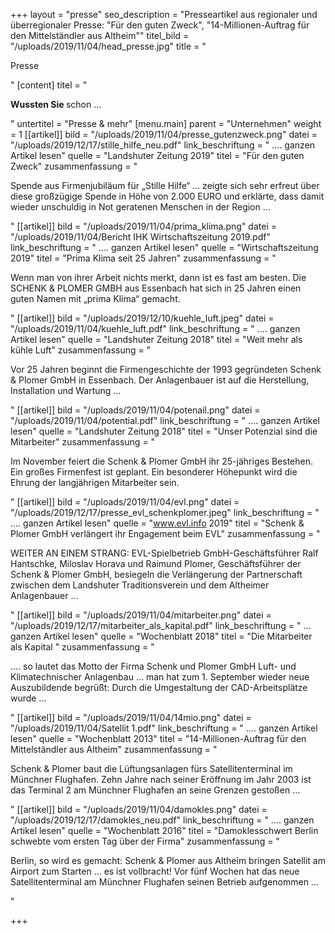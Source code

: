 +++
layout = "presse"
seo_description = "Presseartikel aus regionaler und überregionaler Presse: \"Für den guten Zweck\", \"14-Millionen-Auftrag für den Mittelständler aus Altheim\""
titel_bild = "/uploads/2019/11/04/head_presse.jpg"
title = "<p>Presse</p>"
[content]
titel = "<p><strong>Wussten Sie </strong>schon ...</p>"
untertitel = "Presse & mehr"
[menu.main]
parent = "Unternehmen"
weight = 1
[[artikel]]
bild = "/uploads/2019/11/04/presse_gutenzweck.png"
datei = "/uploads/2019/12/17/stille_hilfe_neu.pdf"
link_beschriftung = " .... ganzen Artikel lesen"
quelle = "Landshuter Zeitung 2019"
titel = "Für den guten Zweck"
zusammenfassung = "<p>Spende aus Firmenjubiläum für „Stille Hilfe“ ... zeigte sich sehr erfreut über diese großzügige Spende in Höhe von 2.000 EURO und erklärte, dass damit wieder unschuldig in Not geratenen Menschen in der Region ...</p>"
[[artikel]]
bild = "/uploads/2019/11/04/prima_klima.png"
datei = "/uploads/2019/11/04/Bericht IHK Wirtschaftszeitung 2019.pdf"
link_beschriftung = " .... ganzen Artikel lesen"
quelle = "Wirtschaftszeitung 2019"
titel = "Prima Klima seit 25 Jahren"
zusammenfassung = "<p>Wenn man von ihrer Arbeit nichts merkt, dann ist es fast am besten. Die SCHENK &amp; PLOMER GMBH aus Essenbach hat sich in 25 Jahren einen guten Namen mit „prima Klima“ gemacht.</p>"
[[artikel]]
bild = "/uploads/2019/12/10/kuehle_luft.jpeg"
datei = "/uploads/2019/11/04/kuehle_luft.pdf"
link_beschriftung = " .... ganzen Artikel lesen"
quelle = "Landshuter Zeitung 2018"
titel = "Weit mehr als kühle Luft"
zusammenfassung = "<p>Vor 25 Jahren beginnt die Firmengeschichte der 1993 gegründeten Schenk &amp; Plomer GmbH in Essenbach. Der Anlagenbauer ist auf die Herstellung, Installation und Wartung ...</p>"
[[artikel]]
bild = "/uploads/2019/11/04/potenail.png"
datei = "/uploads/2019/11/04/potential.pdf"
link_beschriftung = " .... ganzen Artikel lesen"
quelle = "Landshuter Zeitung 2018"
titel = "Unser Potenzial sind die Mitarbeiter"
zusammenfassung = "<p>Im November feiert die Schenk &amp; Plomer GmbH ihr 25-jähriges Bestehen. Ein großes Firmenfest ist geplant. Ein besonderer Höhepunkt wird die Ehrung der langjährigen Mitarbeiter sein.</p>"
[[artikel]]
bild = "/uploads/2019/11/04/evl.png"
datei = "/uploads/2019/12/17/presse_evl_schenkplomer.jpeg"
link_beschriftung = " .... ganzen Artikel lesen"
quelle = "www.evl.info 2019"
titel = "Schenk & Plomer GmbH verlängert ihr Engagement beim EVL"
zusammenfassung = "<p>WEITER AN EINEM STRANG: EVL-Spielbetrieb GmbH-Geschäftsführer Ralf Hantschke, Miloslav Horava und Raimund Plomer, Geschäftsführer der Schenk &amp; Plomer GmbH, besiegeln die Verlängerung der Partnerschaft zwischen dem Landshuter Traditionsverein und dem Altheimer Anlagenbauer ...</p>"
[[artikel]]
bild = "/uploads/2019/11/04/mitarbeiter.png"
datei = "/uploads/2019/12/17/mitarbeiter_als_kapital.pdf"
link_beschriftung = " ... ganzen Artikel lesen"
quelle = "Wochenblatt 2018"
titel = "Die Mitarbeiter als Kapital "
zusammenfassung = "<p>.... so lautet das Motto der Firma Schenk und Plomer GmbH Luft- und Klimatechnischer Anlagenbau ... man hat zum 1. September wieder neue Auszubildende begrüßt: Durch die Umgestaltung der CAD-Arbeitsplätze wurde ...</p>"
[[artikel]]
bild = "/uploads/2019/11/04/14mio.png"
datei = "/uploads/2019/11/04/Satellit 1.pdf"
link_beschriftung = " .... ganzen Artikel lesen"
quelle = "Wochenblatt 2013"
titel = "14-Millionen-Auftrag für den Mittelständler aus Altheim"
zusammenfassung = "<p>Schenk &amp; Plomer baut die Lüftungsanlagen fürs Satellitenterminal im Münchner Flughafen. Zehn Jahre nach seiner Eröffnung im Jahr 2003 ist das Terminal 2 am Münchner Flughafen an seine Grenzen gestoßen ...</p>"
[[artikel]]
bild = "/uploads/2019/11/04/damokles.png"
datei = "/uploads/2019/12/17/damokles_neu.pdf"
link_beschriftung = " .... ganzen Artikel lesen"
quelle = "Wochenblatt 2016"
titel = "Damoklesschwert Berlin schwebte vom ersten Tag  über der Firma"
zusammenfassung = "<p>Berlin, so wird es gemacht: Schenk &amp; Plomer aus Altheim bringen Satellit am Airport zum Starten ... es ist vollbracht! Vor fünf Wochen hat das neue Satellitenterminal am Münchner Flughafen seinen Betrieb aufgenommen ...</p>"

+++
